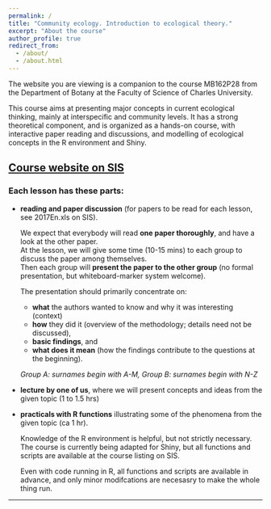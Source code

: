 ```yaml
---
permalink: /
title: "Community ecology. Introduction to ecological theory."
excerpt: "About the course"
author_profile: true
redirect_from: 
  - /about/
  - /about.html
---
```

The website you are viewing is a companion to the course MB162P28 from the Department of Botany at the Faculty of Science of Charles University.

This course aims at presenting major concepts in current ecological thinking, mainly at interspecific and community levels. It has a strong theoretical component, and is organized as a hands-on course, with interactive paper reading and discussions, and modelling of ecological concepts in the R environment and Shiny.



## [Course website on SIS](https://is.cuni.cz/studium/eng/predmety/index.php?do=predmet&kod=MB120P85)

### Each lesson has these parts:


* **reading and paper discussion** (for papers to be read for each lesson, see 2017En.xls on SIS). 
      
  We expect that everybody will read **one paper thoroughly**, and have a look at the other paper.    
  At the lesson, we will give some time (10-15 mins) to each group to discuss the paper among themselves.   
  Then each group will **present the paper to the other group** (no formal presentation, but whiteboard-marker system welcome).   

  The presentation should primarily concentrate on:
  * **what** the authors wanted to know and why it was interesting (context)
  * **how** they did it (overview of the methodology; details need not be discussed),
  * **basic findings**, and
  * **what does it mean** (how the findings contribute to the questions at the beginning).

  _Group A: surnames begin with A-M, Group B: surnames begin with N-Z_

* **lecture by one of us**, where we will present concepts and ideas from the given topic (1 to 1.5 hrs)

* **practicals with R functions** illustrating some of the phenomena from the given topic (ca 1 hr). 

  Knowledge of the R environment is helpful, but not strictly necessary. The course is currently being adapted for Shiny, but all functions and scripts are available at the course listing on SIS. 

  Even with code running in R, all functions and scripts are available in advance, and only minor modifcations are necesasry to make the whole thing run. 

___

